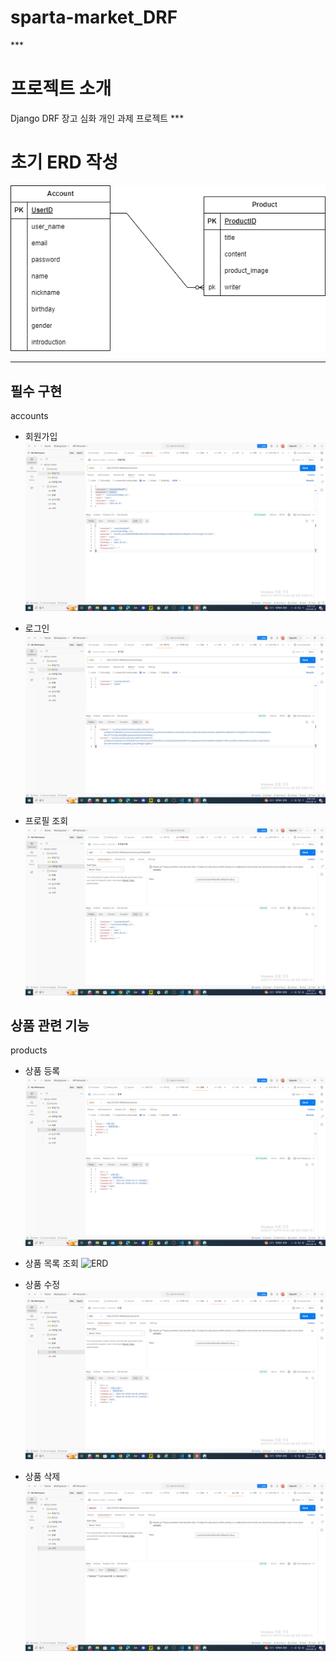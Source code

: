 <h1>sparta-market_DRF</h1>
***
<h1>프로젝트 소개</h1>
Django DRF 장고 심화 개인 과제 프로젝트
***

<h1>초기 ERD 작성</h1>

![ERD](static/ERD.png)
***

<h2>필수 구현</h2>

accounts
- 회원가입
![ERD](static/signup.png)

- 로그인
![ERD](static/login.png)

- 프로필 조회
![ERD](static/profile.png)



<h2>상품 관련 기능 </h2>

products

- 상품 등록
![ERD](static/proC.png)

- 상품 목록 조회
![ERD](static/proR.png)

- 상품 수정
![ERD](static/proU.png)

- 상품 삭제
![ERD](static/proD.png)
